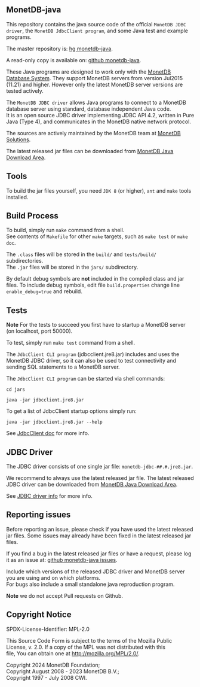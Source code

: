 ## MonetDB-java

This repository contains the java source code of the official `MonetDB JDBC driver`,
the `MonetDB JdbcClient program`, and some Java test and example programs.

The master repository is: [hg monetdb-java](https://www.monetdb.org/hg/monetdb-java/file/tip).

A read-only copy is available on: [github monetdb-java](https://github.com/MonetDB/monetdb-java).


These Java programs are designed to work only with the [MonetDB Database System](https://www.monetdb.org/).
They support MonetDB servers from version Jul2015 (11.21) and higher.
However only the latest MonetDB server versions are tested actively.

The `MonetDB JDBC driver` allows Java programs to connect to a MonetDB
database server using standard, database independent Java code.  
It is an open source JDBC driver implementing JDBC API 4.2, written in Pure Java (Type 4),
and communicates in the MonetDB native network protocol.

The sources are actively maintained by the MonetDB team at [MonetDB Solutions](https://www.monetdbsolutions.com/).

The latest released jar files can be downloaded from [MonetDB Java Download Area](https://www.monetdb.org/downloads/Java/).

## Tools
To build the jar files yourself, you need `JDK 8` (or higher), `ant` and `make` tools installed.

## Build Process
To build, simply run `make` command from a shell.  
See contents of `Makefile` for other `make` targets, such as `make test` or `make doc`.

The `.class` files will be stored in the `build/` and `tests/build/` subdirectories.  
The `.jar` files will be stored in the `jars/` subdirectory.

By default debug symbols are **not** included in the compiled class and jar files.
To include debug symbols, edit file `build.properties` change line `enable_debug=true` and rebuild.

## Tests
**Note** For the tests to succeed you first have to startup a MonetDB server (on localhost, port 50000).

To test, simply run `make test` command from a shell.

The `JdbcClient CLI program` (jdbcclient.jre8.jar) includes and uses the MonetDB JDBC driver,
so it can also be used to test connectivity and sending SQL statements to a MonetDB server.

The `JdbcClient CLI program` can be started via shell commands:
```
cd jars

java -jar jdbcclient.jre8.jar
```

To get a list of JdbcClient startup options simply run:
```
java -jar jdbcclient.jre8.jar --help
```

See [JdbcClient doc](https://www.monetdb.org/documentation/user-guide/client-interfaces/jdbcclient/) for more info.

## JDBC Driver
The JDBC driver consists of one single jar file: `monetdb-jdbc-##.#.jre8.jar`.

We recommend to always use the latest released jar file.
The latest released JDBC driver can be downloaded from [MonetDB Java Download Area](https://www.monetdb.org/downloads/Java/).

See [JDBC driver info](https://www.monetdb.org/documentation/user-guide/client-interfaces/libraries-drivers/jdbc-driver/) for more info.

## Reporting issues
Before reporting an issue, please check if you have used the latest released jar files.
Some issues may already have been fixed in the latest released jar files.

If you find a bug in the latest released jar files or have a request, please log it as an issue at:
[github monetdb-java issues](https://github.com/MonetDB/monetdb-java/issues).

Include which versions of the released JDBC driver and MonetDB server you are using and on which platforms.  
For bugs also include a small standalone java reproduction program.

**Note** we do not accept Pull requests on Github.

## Copyright Notice
SPDX-License-Identifier: MPL-2.0

This Source Code Form is subject to the terms of the Mozilla Public  
License, v. 2.0.  If a copy of the MPL was not distributed with this  
file, You can obtain one at http://mozilla.org/MPL/2.0/.

Copyright 2024 MonetDB Foundation;  
Copyright August 2008 - 2023 MonetDB B.V.;  
Copyright 1997 - July 2008 CWI.

